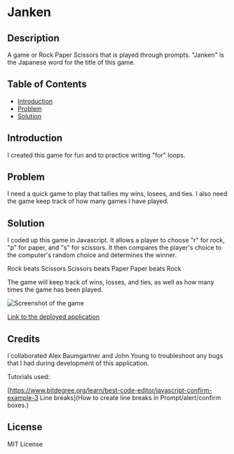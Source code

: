 # Janken

## Description

A game or Rock Paper Scissors that is played through prompts. "Janken" is the Japanese word for the title of this game.

## Table of Contents

- [Introduction](#introduction)
- [Problem](#problem)
- [Solution](#solution)

## Introduction

I created this game for fun and to practice writing "for" loops.

## Problem

I need a quick game to play that tallies my wins, losees, and ties. I also need the game keep track of how many games I have played.

## Solution

I coded up this game in Javascript. It allows a player to choose "r" for rock, "p" for paper, and "s" for scissors. It then compares the player's choice to the computer's random choice and determines the winner.

Rock beats Scissors
Scissors beats Paper
Paper beats Rock

The game will keep track of wins, losses, and ties, as well as how many times the game has been played.

![Screenshot of the game](assets/images/mobile_screenshot.png)

[Link to the deployed application](https://ktetsuyama.github.io/portfolio/)

## Credits

I collaborated Alex Baumgartner and John Young to troubleshoot any bugs that I had during development of this application.

Tutorials used:

[https://www.bitdegree.org/learn/best-code-editor/javascript-confirm-example-3 Line breaks](How to create line breaks in Prompt/alert/confirm boxes.)

## License

MIT License
